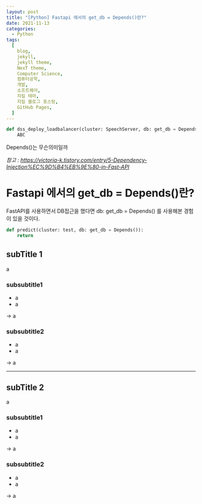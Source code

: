 ```yaml
---
layout: post
title: "[Python] Fastapi 에서의 get_db = Depends()란?"
date: 2021-11-13
categories:
  - Python
tags:
  [
    blog,
    jekyll,
    jekyll theme,
    NexT theme,
    Computer Science,
    컴퓨터공학,
    개발,
    소프트웨어,
    지킬 테마,
    지킬 블로그 포스팅,
    GitHub Pages,
  ]
---
```


```py
def dss_deploy_loadbalancer(cluster: SpeechServer, db: get_db = Depends()):
    ABC
```

Depends()는 무슨의미일까

_참고 : https://victoria-k.tistory.com/entry/5-Dependency-Injection%EC%9D%B4%EB%9E%80-in-Fast-API_

# Fastapi 에서의 get_db = Depends()란?

FastAPI를 사용하면서 DB접근을 했다면 db: get_db = Depends() 를 사용해본 경험이 있을 것이다.

```py
def predict(cluster: test, db: get_db = Depends()):
    return
```

## subTitle 1

a

### subsubtitle1

- a
- a

-> a

### subsubtitle2

- a
- a

-> a

---

## subTitle 2

a

### subsubtitle1

- a
- a

-> a

### subsubtitle2

- a
- a

-> a
